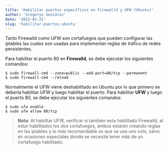 ```yaml
---
title: 'Habilitar puertos específicos en Firewalld y UFW (Ubuntu)'
author: 'Gregorys González'
date: '2022-01-22'
slug: 'habilitar-puertos-ubuntu'
---
```


Tanto Firewalld como UFW son cortafuegos que pueden configurar las iptables las cuales son usadas para implementar reglas de tráfico de redes persistentes.

Para habilitar el puerto 80 en **Firewalld**, se debe ejecutar los siguientes comandos:

```
$ sudo firewall-cmd --zone=public --add-port=80/tcp --permanent
$ sudo firewall-cmd --reload
```

Normalmente el UFW viene deshabilitado en Ubuntu por lo que primero se debería habilitar UFW y luego habilitar el puerto.
Para habilitar **UFW** y luego el puerto 80, se debe ejecutar los siguientes comandos:

```
$ sudo ufw enable
$ sudo ufw allow 80/tcp
```

> **Nota**: Al habilitar UFW, verificar si también esta habilitado Firewalld, al estar habilitados los dos cortafuegos, ambos estarán creando reglas en las iptables y lo más recomendable es que se use uno solo, salvo en ocasiones especiales donde se necesite tener más de un cortafuego habilitado.
